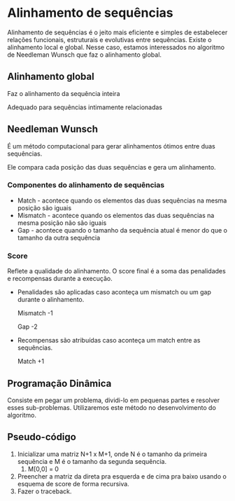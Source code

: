 # Alinhamento de sequências

Alinhamento de sequências é o jeito mais eficiente e simples de estabelecer relações funcionais, estruturais e evolutivas entre sequências. Existe o alinhamento local e global. Nesse caso, estamos interessados no algoritmo de Needleman Wunsch que faz o alinhamento global.

## Alinhamento global

Faz o alinhamento da sequência inteira

Adequado para sequências intimamente relacionadas

## Needleman Wunsch

É um método computacional para gerar alinhamentos ótimos entre duas sequências.

Ele compara cada posição das duas sequências e gera um alinhamento.

### Componentes do alinhamento de sequências

- Match - acontece quando os elementos das duas sequências na mesma posição são iguais
- Mismatch - acontece quando os elementos das duas sequências na mesma posição não são iguais
- Gap - acontece quando o tamanho da sequência atual é menor do que o tamanho da outra sequência

### Score

Reflete a qualidade do alinhamento. O score final é a soma das penalidades e recompensas durante a execução.

- Penalidades são aplicadas caso aconteça um mismatch ou um gap durante o alinhamento.
    
    Mismatch -1
    
    Gap -2
    
- Recompensas são atribuídas caso aconteça um match entre as sequências.
    
    Match +1
    

## Programação Dinâmica

Consiste em pegar um problema, dividi-lo em pequenas partes e resolver esses sub-problemas. Utilizaremos este método no desenvolvimento do algoritmo.

## Pseudo-código

1. Inicializar uma matriz N+1 x M+1, onde N é o tamanho da primeira sequência e M é o tamanho da segunda sequência.
    1. M[0,0] = 0
2. Preencher a matriz da direta pra esquerda e de cima pra baixo usando o esquema de score de forma recursiva.
3. Fazer o traceback.